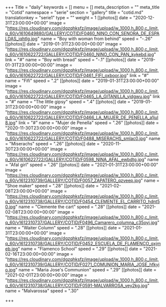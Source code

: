 +++
Title = "daily"
keywords = []
menu = []
meta_description = ""
meta_title = "Cotid"
namespace = "serie"
section = "gallery"
title = "cotid.md"
translationkey = "serie1"
type = ""
weight = 1
[[photos]]
date = "2020-12-31T23:00:00+00:00"
image = "https://res.cloudinary.com/dgzqhksfz/image/upload/w_1000,h_800,c_limit,q_60/v1610649880/GALLERY/COTID/F0460_NINO_CON_SENORA_DE_ESPALDAS_iqhtlg.jpg"
name = "Boy with woman from behind"
speed = "-.26"
[[photos]]
date = "2019-01-31T23:00:00+00:00"
image = "https://res.cloudinary.com/dgzqhksfz/image/upload/w_1000,h_800,c_limit,q_60/v1610622722/GALLERY/COTID/F0460_NINO_CON_PAN_kykebd.jpg"
link = "#"
name = "Boy with bread"
speed = "-.1"
[[photos]]
date = "2019-01-31T23:00:00+00:00"
image = "https://res.cloudinary.com/dgzqhksfz/image/upload/w_1000,h_800,c_limit,q_60/v1610622722/GALLERY/COTID/F0461_FIFI_oxboor.jpg"
link = "#"
name = "Fifi"
speed = ".2"
[[photos]]
date = "2019-01-31T23:00:00+00:00"
image = "https://res.cloudinary.com/dgzqhksfz/image/upload/w_1000,h_800,c_limit,q_60/v1610622722/GALLERY/COTID/F0465_LA_GITANILLA_yjdgwu.jpg"
link = "#"
name = "The little gipsy"
speed = ".4"
[[photos]]
date = "2019-01-31T23:00:00+00:00"
image = "https://res.cloudinary.com/dgzqhksfz/image/upload/w_1000,h_800,c_limit,q_60/v1610622722/GALLERY/COTID/F0466_LA_MUJER_DE_PENELLA_a1jul8.jpg"
link = "#"
name = "Mujer de Penella"
speed = ".26"
[[photos]]
date = "2020-11-30T23:00:00+00:00"
image = "https://res.cloudinary.com/dgzqhksfz/image/upload/w_1000,h_800,c_limit,q_60/v1610622722/GALLERY/COTID/F0488_MISERACHS_smlac0.jpg"
name = "Miserachs"
speed = ".26"
[[photos]]
date = "2020-11-30T23:00:00+00:00"
image = "https://res.cloudinary.com/dgzqhksfz/image/upload/w_1000,h_800,c_limit,q_60/v1610622722/GALLERY/COTID/F0598_NINA_AFAL_ewbdtg.jpg"
name = "Afal girl"
speed = ".26"
[[photos]]
date = "2021-01-31T23:00:00+00:00"
image = "https://res.cloudinary.com/dgzqhksfz/image/upload/w_1000,h_800,c_limit,q_60/v1612310739/GALLERY/COTID/F0057_ZAPATERO_qzveep.jpg"
name = "Shoe maker"
speed = ".28"
[[photos]]
date = "2021-02-08T23:00:00+00:00"
image = "https://res.cloudinary.com/dgzqhksfz/image/upload/w_1000,h_800,c_limit,q_60/v1612310738/GALLERY/COTID/F0454_CLEMENTE_EL_CARRITO_hdnt50.jpg"
name = "Clemente the cart"
speed = ".28"
[[photos]]
date = "2021-02-08T23:00:00+00:00"
image = "https://res.cloudinary.com/dgzqhksfz/image/upload/w_1000,h_800,c_limit,q_60/v1612310737/GALLERY/COTID/F0496_Camarero_columna_c35oyj.jpg"
name = "Waiter Column"
speed = ".28"
[[photos]]
date = "2021-01-31T23:00:00+00:00"
image = "https://res.cloudinary.com/dgzqhksfz/image/upload/w_1000,h_800,c_limit,q_60/v1612310738/GALLERY/COTID/F0452_ESCUELA_DE_FLAMENCO_qxjmeb.jpg"
name = "Flamenco School"
speed = ".29"
[[photos]]
date = "2021-02-16T23:00:00+00:00"
image = "https://res.cloudinary.com/dgzqhksfz/image/upload/w_1000,h_800,c_limit,q_60/v1612310739/GALLERY/COTID/F0271_COMUNION_MARIA_JOSE_hfkyjo.jpg"
name = "Maria Jose's Communion"
speed = ".29"
[[photos]]
date = "2021-02-01T23:00:00+00:00"
image = "https://res.cloudinary.com/dgzqhksfz/image/upload/w_1000,h_800,c_limit,q_60/v1612310738/GALLERY/COTID/F0591-MALVARROSA_yey2kg.jpg"
name = "Malvarossa"
speed = ".30"

+++
